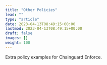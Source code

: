 ```yaml
---
title: "Other Policies"
lead: ""
type: "article"
date: 2023-04-13T08:49:15+00:00
lastmod: 2023-04-13T08:49:15+00:00
draft: false
images: []
weight: 100
---
```


Extra policy examples for Chainguard Enforce.